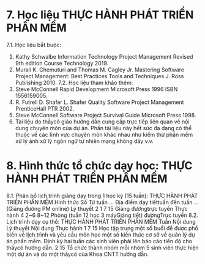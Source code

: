 # 7. Học liệu THỰC HÀNH PHÁT TRIỂN PHẦN MỀM
7.1. Học liệu bắt buộc:
1. Kathy Schwalbe Information Technology Project Management Revised 9th edition Course Technology 2019.
2. Murali K. Chemuturi and Thomas M. Cagley Jr. Mastering Software Project Management: Best Practices Tools and Techniques J. Ross Publishing 2010.
7.2. Học liệu tham khảo thêm:
1. Steve McConnell Rapid Development Microsoft Press 1996 ISBN 1556159005.
2. R. Futrell D. Shafer L. Shafer Quality Software Project Management PrenticeHall PTR 2002.
3. Steve McConnell Software Project Survival Guide Microsoft Press 1998.
4. Tài liệu do thầycô giáo hướng dẫn cung cấp trực tiếp liên quan về nội dung chuyên môn của dự án. Phần tài liệu này hết sức đa dạng có thể thuộc về các lĩnh vực chuyên môn khác nhau như kiểm thử phần mềm xử lý ảnh xử lý ngôn ngữ tự nhiên mạng không dây v.v.
# 8. Hình thức tổ chức dạy học: THỰC HÀNH PHÁT TRIỂN PHẦN MỀM
8.1. Phân bổ lịch trình giảng dạy trong 1 học kỳ (15 tuần): THỰC HÀNH PHÁT TRIỂN PHẦN MỀM Hình thức Số Từ tuần ... Địa điểm dạy tiếttuần đến tuần ... (Giảng đường PM online) Lý thuyết 2 1 7 15 Giảng đườngtrực tuyến Thực hành 4 2\~6 8\~12 Phòng (tuần 12 học 3 máyGiảng tiết) đườngTrực tuyến 8.2. Lịch trình dạy cụ thể: THỰC HÀNH PHÁT TRIỂN PHẦN MỀM Tuần Nội dung Lý thuyết Nội dung Thực hành 1 7 15 Học tập trung một số buổi để được phổ biến về lịch trình và yêu cầu môn học một số kiến thức cơ sở về quản lý dự án phần mềm. Định kỳ hai tuần các sinh viên phải lên báo cáo tiến độ cho thầycô hướng dẫn.
2 15 Tổ chức thành nhóm mỗi nhóm 5 sinh viên thực hiện một dự án và do một thầycô của Khoa CNTT hướng dẫn.
